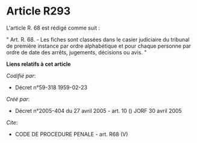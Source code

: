 # Article R293

L'article R. 68 est rédigé comme suit :

" Art. R. 68. - Les fiches sont classées dans le casier judiciaire du tribunal de première instance par ordre alphabétique et
pour chaque personne par ordre de date des arrêts, jugements, décisions ou avis. "

**Liens relatifs à cet article**

_Codifié par_:

  - Décret n°59-318 1959-02-23

_Créé par_:

  - Décret n°2005-404 du 27 avril 2005 - art. 10 () JORF 30 avril 2005

_Cite_:

  - CODE DE PROCEDURE PENALE - art. R68 (V)
